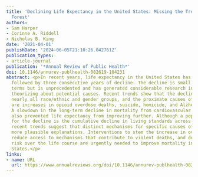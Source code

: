 ```yaml
---
title: 'Declining Life Expectancy in the United States: Missing the Trees for the
  Forest'
authors:
- Sam Harper
- Corinne A. Riddell
- Nicholas B. King
date: '2021-04-01'
publishDate: '2024-06-05T21:10:26.042761Z'
publication_types:
- article-journal
publication: '*Annual Review of Public Health*'
doi: 10.1146/annurev-publhealth-082619-104231
abstract: <p>In recent years, life expectancy in the United States has stagnated,
  followed by three consecutive years of decline. The decline is small in absolute
  terms but is unprecedented and has generated considerable research interest and
  theorizing about potential causes. Recent trends show that the decline has affected
  nearly all race/ethnic and gender groups, and the proximate causes of the decline
  are increases in opioid overdose deaths, suicide, homicide, and Alzheimer's disease.
  A slowdown in the long-term decline in mortality from cardiovascular diseases has
  also prevented life expectancy from improving further. Although a popular explanation
  for the decline is the cumulative decline in living standards across generations,
  recent trends suggest that distinct mechanisms for specific causes of death are
  more plausible explanations. Interventions to stem the increase in overdose deaths,
  reduce access to mechanisms that contribute to violent deaths, and decrease cardiovascular
  risk over the life course are urgently needed to improve mortality in the United
  States.</p>
links:
- name: URL
  url: https://www.annualreviews.org/doi/10.1146/annurev-publhealth-082619-104231
---
```

